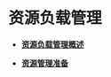 # 资源负载管理<a name="ZH-CN_TOPIC_0000001193794329"></a>

-   **[资源负载管理概述](资源负载管理概述.md)**

-   **[资源管理准备](资源管理准备.md)**

